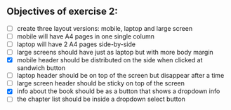 ## Objectives of exercise 2:

- [ ] create three layout versions: mobile, laptop and large screen
- [ ] mobile will have A4 pages in one single column
- [ ] laptop will have 2 A4 pages side-by-side
- [ ] large screens should have just as laptop but with more body margin
- [x] mobile header should be distributed on the side when clicked at sandwich button
- [ ] laptop header should be on top of the screen but disappear after a time
- [ ] large screen header should be sticky on top of the screen
- [x] info about the book should be as a button that shows a dropdown info
- [ ] the chapter list should be inside a dropdown select button
